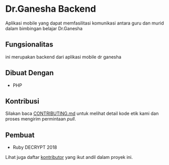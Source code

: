 # Dr.Ganesha Backend

Aplikasi mobile yang dapat memfasilitasi komunikasi antara guru dan murid dalam bimbingan belajar Dr.Ganesha

## Fungsionalitas

ini merupakan backend dari aplikasi mobile dr ganesha 

## Dibuat Dengan

- PHP

## Kontribusi

Silakan baca [CONTRIBUTING.md](https://gist.github.com/PurpleBooth/b24679402957c63ec426) untuk melihat detail kode etik kami dan proses mengirim permintaan *pull*.

## Pembuat

- Ruby DECRYPT 2018

Lihat juga daftar [kontributor](https://github.com/junchh/drganesha_backend/graphs/contributors) yang ikut andil dalam proyek ini.
